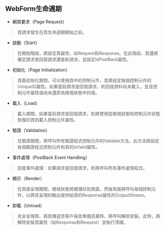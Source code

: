 ## WebForm生命週期

+ 網頁要求（Page Request）
> 頁請求發生在頁生命週期開始之前。

+ 啟動（Start）
> 在開始階段，將設定頁屬性，如Request和Response。在此階段，頁還將確定請求是回發請求還是新請求，並設定IsPostBack屬性。

+ 初始化（Page Initialization）
> 頁面初始化期間，可以使用頁中的控制元件，並將設定每個控制元件的UniqueID屬性。如果當前請求是回發請求，則回發資料尚未載入，並且控制元件屬性值尚未還原為檢視狀態中的值。

+ 載入（Load）
> 載入期間，如果當前請求是回發請求，則將使用從檢視狀態和控制元件狀態恢復的資訊載入控制元件屬性。

+ 驗證（Validation）
> 在驗證期間，將呼叫所有驗證程式控制元件的Validate方法，此方法將設定各個驗證程式控制元件和頁的IsValid屬性。

+ 事件處理（PostBack Event Handling）
> 回發事件處理：如果請求是回發請求，則將呼叫所有事件處理程式。

+ 顯示（Render）
> 在頁面呈現期間，檢視狀態將被儲存到頁面，然後頁面將呼叫每個控制元件，以將其呈現的輸出提供給頁的Response屬性的OutputStream。

+ 卸載（Unload）
> 完全呈現頁、將頁傳送至客戶端並準備丟棄時，將呼叫解除安裝。此時，將解除安裝頁屬性（如Response和Request）並執行清理。
